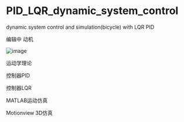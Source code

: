 # PID_LQR_dynamic_system_control
 dynamic system control and simulation(bicycle) with LQR PID 

编辑中
动机

![image](https://github.com/Zacki-git/PID_LQR_dynamic_system_control/blob/master/fahrt_ba.gif)

运动学理论


控制器PID


控制器LQR


MATLAB运动仿真




Motionview 3D仿真




